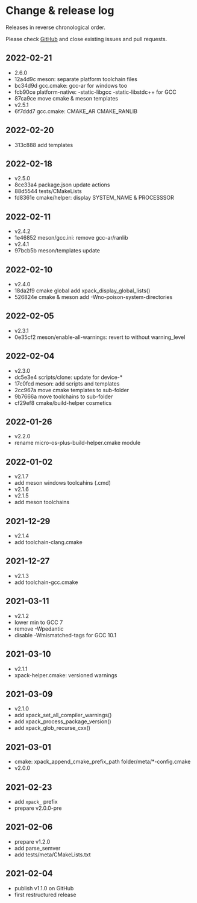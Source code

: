 # Change & release log

Releases in reverse chronological order.

Please check
[GitHub](https://github.com/micro-os-plus/build-helper-xpack/issues/)
and close existing issues and pull requests.


## 2022-02-21

- 2.6.0
- 12a4d9c meson: separate platform toolchain files
- bc34d9d gcc.cmake: gcc-ar for windows too
- fcb90ce platform-native: -static-libgcc -static-libstdc++ for GCC
- 87ca9ce move cmake & meson templates
- v2.5.1
- 6f7ddd7 gcc.cmake: CMAKE_AR CMAKE_RANLIB

## 2022-02-20

- 313c888 add templates

## 2022-02-18

- v2.5.0
- 8ce33a4 package.json update actions
- 88d5544 tests/CMakeLists
- fd8361e cmake/helper: display SYSTEM_NAME & PROCESSSOR

## 2022-02-11

- v2.4.2
- 1e46852 meson/gcc.ini: remove gcc-ar/ranlib
- v2.4.1
- 97bcb5b meson/templates update

## 2022-02-10

- v2.4.0
- 18da2f9 cmake global add xpack_display_global_lists()
- 526824e cmake & meson add -Wno-poison-system-directories

## 2022-02-05

- v2.3.1
- 0e35cf2 meson/enable-all-warnings: revert to without warning_level

## 2022-02-04

- v2.3.0
- dc5e3e4 scripts/clone: update for device-*
- 17c0fcd meson: add scripts and templates
- 2cc967a move cmake templates to sub-folder
- 9b7666a move toolchains to sub-folder
- cf29ef8 cmake/build-helper cosmetics

## 2022-01-26

- v2.2.0
- rename micro-os-plus-build-helper.cmake module

## 2022-01-02

- v2.1.7
- add meson windows toolcahins (.cmd)
- v2.1.6
- v2.1.5
- add meson toolchains

## 2021-12-29

- v2.1.4
- add toolchain-clang.cmake

## 2021-12-27

- v2.1.3
- add toolchain-gcc.cmake

## 2021-03-11

- v2.1.2
- lower min to GCC 7
- remove -Wpedantic
- disable -Wmismatched-tags for GCC 10.1

## 2021-03-10

- v2.1.1
- xpack-helper.cmake: versioned warnings

## 2021-03-09

- v2.1.0
- add xpack_set_all_compiler_warnings()
- add xpack_process_package_version()
- add xpack_glob_recurse_cxx()

## 2021-03-01

- cmake: xpack_append_cmake_prefix_path folder/meta/*-config.cmake
- v2.0.0

## 2021-02-23

- add `xpack_` prefix
- prepare v2.0.0-pre

## 2021-02-06

- prepare v1.2.0
- add parse_semver
- add tests/meta/CMakeLists.txt

## 2021-02-04

- publish v1.1.0 on GitHub
- first restructured release
